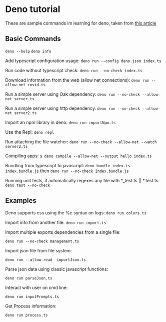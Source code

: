 # Deno tutorial

These are sample commands im learning for deno, taken from [this article](https://blog.appsignal.com/2022/02/09/an-introduction-to-deno-is-it-better-than-nodejs.html)


## Basic Commands

`deno --help`
`deno info` 

Add typescript configuration usage:
`deno run --config deno.json index.ts`

Run code without typescript check:
`deno run --no-check index.ts`

Download information from the web (allow net connections):
`deno run --allow-net covid.ts`

Run a simple server using Oak dependency:
`deno run --no-check --allow-net server.ts`

Run a simple server using http dependency:
`deno run --no-check --allow-net server2.ts`

Import an npm library in deno:
`deno run importNpm.ts`

Use the Repl:
`deno repl`

Run attaching the file watcher:
`deno run --no-check --allow-net --watch server2.ts`

Compiling apps:
`$ deno compile --allow-net --output hello index.ts`

Bundling from typescript to javascript:
`deno bundle index.ts index.bundle.js` then `deno run --no-check index.bundle.js`

Running unit tests, it automatically regexes any file with *_test.ts || *.test.ts:
`deno test --no-check`

## Examples

Deno supports css using the %c syntax on logs:
`deno run colors.ts`

Import info from another file:
`deno run import.ts`

Import multiple exports dependencies from a single file:

`deno run --no-check management.ts`

Import json file from file system:

`deno run --allow-read  importJson.ts`

Parse json data using classic javascript functions:

`deno run parseJson.ts`

Interact with user on cmd line:

`deno run inputPrompts.ts`

Get Process information:

`deno run process.ts`